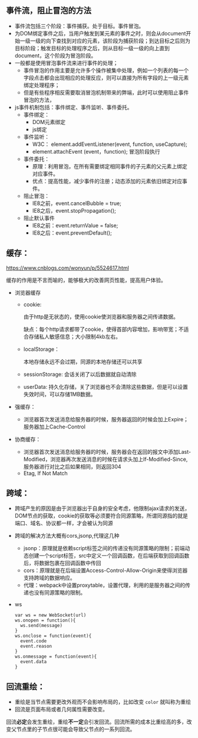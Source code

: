 ## 事件流，阻止冒泡的方法

- 事件流包括三个阶段：事件捕获。处于目标。事件冒泡。
- 为DOM绑定事件之后，当用户触发到某元素的事件之时，则会从document开始一级一级的向下查找到对应的元素，该阶段为捕获阶段；到达目标之后则为目标阶段；触发目标的处理程序之后，则从目标一级一级的向上直到document，这个阶段为冒泡阶段。
- 一般都是使用冒泡事件流来进行事件的处理；
  - 事件冒泡的作用主要是允许多个操作被集中处理，例如一个列表的每一个字段点击都会出现相应的处理反应，则可以直接为所有字段的上一级元素绑定处理程序；
  - 但是有些程序相反需要取消冒泡机制带来的弊端，此时可以使用阻止事件冒泡的方法，
- js事件机制包括：事件绑定、事件监听、事件委托。
  - 事件绑定：
    - DOM元素绑定
    - js绑定
  - 事件监听：
    - W3C： element.addEventListener(event, function, useCapture);
    - element.attachEvent (event，function); 冒泡阶段执行
  - 事件委托：
    - 原理：利用冒泡，在所有需要绑定相同事件的子元素的父元素上绑定对应事件。
    - 优点：提高性能，减少事件的注册；动态添加的元素依旧绑定对应事件。
  - 阻止冒泡：
    - IE8之前，event.cancelBubble = true;
    - IE8之后，event.stopPropagation();
  - 阻止默认事件
    - IE8之前：event.returnValue = false;
    - IE8之后：event.preventDefault();



## 缓存：

<https://www.cnblogs.com/wonyun/p/5524617.html>

缓存的作用是不言而喻的，能够极大的改善网页性能，提高用户体验。

- 浏览器缓存
  
  - cookie:
  
    由于http是无状态的，使用cookie使浏览器和服务器之间传递数据。
  
    缺点：每个http请求都带了cookie，使得首部内容增加，影响带宽；不适合存储私人敏感信息；大小限制4kb左右。
  
  - localStorage：
  
    本地存储永远不会过期，同源的本地存储还可以共享
  
  - sessionStorage:
    会话关闭了以后数据就自动清除
  
  - userData:
    持久化存储，关了浏览器也不会清除这些数据，但是可以设置失效时间，可以存储1MB数据。
  
- 强缓存：
  
  - 浏览器首次发送消息给服务器的时候，服务器返回的时候会加上Expire；服务器加上Cache-Control
  
- 协商缓存：
  - 浏览器首次发送消息给服务器的时候，服务器会在返回的报文中添加Last-Modified，浏览器再次发送消息的时候在请求头加上If-Modified-Since,服务器进行对比之后如果相同，则返回304
  - Etag, If Not Match



## 跨域：

- 跨域产生的原因是由于浏览器出于自身的安全考虑，他限制ajax请求的发送，DOM节点的获取，cookie的获取等必须要符合同源策略，所谓同源指的就是端口、域名、协议都一样，才会被认为同源

- 跨域的解决方法大概有cors,jsonp,代理这几种
  - jsonp：原理就是依赖script标签之间的传递没有同源策略的限制；前端动态创建一个script标签，src中定义一个回调函数，在后端获取到回调函数后，将数据包裹在回调函数中传回
  - cors：原理就是在后端设置Access-Control-Allow-Origin来使得浏览器支持跨域的数据响应。
  - 代理：webpack中设置proxytable，设置代理，利用的是服务器之间的传递也没有同源策略的限制。
  
- ws

  ```
  var ws = new WebSocket(url)
  ws.onopen = function(){
    ws.send(message)
  }
  ws.onclose = function(event){
    event.code
    event.reason
  }
  ws.onmessage = function(event){
    event.data
  }
  ```



## 回流重绘：

- 重绘是当节点需要更改外观而不会影响布局的，比如改变 `color` 就叫称为重绘
- 回流是页面布局或者几何属性需要改变。

回流**必定**会发生重绘，重绘**不一定**会引发回流。回流所需的成本比重绘高的多，改变父节点里的子节点很可能会导致父节点的一系列回流。
